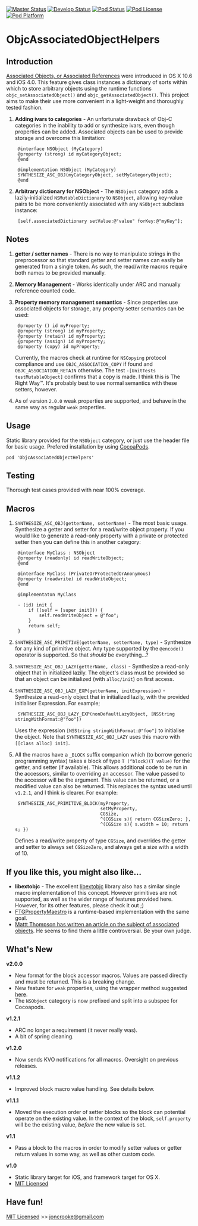 [![Master Status](https://travis-ci.org/itsthejb/ObjcAssociatedObjectHelpers.png?branch=master)](https://travis-ci.org/itsthejb/ObjcAssociatedObjectHelpers)
[![Develop Status](https://travis-ci.org/itsthejb/ObjcAssociatedObjectHelpers.png?branch=develop)](https://travis-ci.org/itsthejb/ObjcAssociatedObjectHelpers)
[![Pod Status](https://img.shields.io/cocoapods/v/ObjcAssociatedObjectHelpers.svg)](http://www.cocoapods.org/?q=ObjcAssociatedObjectHelpers)
[![Pod License](https://img.shields.io/cocoapods/l/ObjcAssociatedObjectHelpers.svg)](http://www.cocoapods.org/?q=ObjcAssociatedObjectHelpers)
[![Pod Platform](https://img.shields.io/cocoapods/p/ObjcAssociatedObjectHelpers.svg)](http://www.cocoapods.org/?q=ObjcAssociatedObjectHelpers)

ObjcAssociatedObjectHelpers
===========================

Introduction
------------

[Associated Objects, or Associated References](http://developer.apple.com/library/ios/#documentation/cocoa/conceptual/objectivec/Chapters/ocAssociativeReferences.html) were introduced in OS X 10.6 and iOS 4.0. This feature gives class instances a dictionary of sorts within which to store arbitrary objects using the runtime functions `objc_setAssociatedObject()` and `objc_getAssociatedObject()`. This project aims to make their use more convenient in a light-weight and thoroughly tested fashion.

1. **Adding ivars to categories** - An unfortunate drawback of Obj-C categories in the inability to add or synthesize ivars, even though properties can be added. Associated objects can be used to provide storage and overcome this limitation:
		
		@interface NSObject (MyCategory)
		@property (strong) id myCategoryObject;
		@end
		
		@implementation NSObject (MyCategory)
		SYNTHESIZE_ASC_OBJ(myCategoryObject, setMyCategoryObject);
		@end
	
2. **Arbitrary dictionary for NSObject** - The `NSObject` category adds a lazily-initialized `NSMutableDictionary` to `NSObject`, allowing key-value pairs to be more conveniently associated with any `NSObject` subclass instance:

		[self.associatedDictionary setValue:@"value" forKey:@"myKey"];

Notes
-----
1. **getter / setter names** - There is no way to manipulate strings in the preprocessor so that standard getter and setter names can easily be generated from a single token. As such, the read/write macros require both names to be provided manually.
2. **Memory Management** - Works identically under ARC and manually reference counted code.
3. **Property memory management semantics** - Since properties use associated objects for storage, any property setter semantics can be used:

		@property () id myProperty;		
		@property (strong) id myProperty;
		@property (retain) id myProperty;
		@property (assign) id myProperty;
		@property (copy) id myProperty;

    Currently, the macros check at runtime for `NSCopying` protocol compliance and use `OBJC_ASSOCIATION_COPY` if found and `OBJC_ASSOCIATION_RETAIN` otherwise. The test `-[UnitTests testMutableObject]` confirms that a copy is made. I think this is The Right Way™. It's probably best to use normal semantics with these setters, however.
    
4. As of version `2.0.0` weak properties are supported, and behave in the same way as regular `weak` properties.

Usage
-----
Static library provided for the `NSObject` category, or just use the header file for basic usage. Prefered installation by using [CocoaPods](http://cocoapods.org/).

	pod 'ObjcAssociatedObjectHelpers'

Testing
-------
Thorough test cases provided with near 100% coverage.

		
Macros
------
1. `SYNTHESIZE_ASC_OBJ(getterName, setterName)` - The most basic usage. Synthesize a getter and setter for a read/write object property. If you would like to generate a read-only property with a private or protected setter then you can define this in another category:

		@interface MyClass : NSObject
		@property (readonly) id readWriteObject;
		@end
		
		@interface MyClass (PrivateOrProtectedOrAnonymous)
		@property (readwrite) id readWriteObject;
		@end
		
		@implementaton MyClass
		
		- (id) init {
			if ((self = [super init])) {
				self.readWriteObject = @"foo";
			}
			return self;
		}

2. `SYNTHESIZE_ASC_PRIMITIVE(getterName, setterName, type)` - Synthesize for any kind of primitive object. Any type supported by the `@encode()` operator is supported. So that *should* be everything…?
3. `SYNTHESIZE_ASC_OBJ_LAZY(getterName, class)` - Synthesize a read-only object that in initialized lazily. The object's class must be provided so that an object can be initialized (with `alloc/init`) on first access.
4. `SYNTHESIZE_ASC_OBJ_LAZY_EXP(getterName, initExpression)` - Synthesize a read-only object that in initialized lazily, with the provided initialiser Expression. For example;

		SYNTHESIZE_ASC_OBJ_LAZY_EXP(nonDefaultLazyObject, [NSString stringWithFormat:@"foo"])	 
	Uses the expression `[NSString stringWithFormat:@"foo"]` to initialise the object. Note that `SYNTHESIZE_ASC_OBJ_LAZY` uses this macro with `[[class alloc] init]`.
5. All the macros have a `_BLOCK` suffix companion which (to borrow generic programming syntax) takes a block of type `T (^block)(T value)` for the getter, and setter (if available). This allows additional code to be run in the accessors, similar to overriding an accessor. The value passed to the accessor will be the argument. This value can be returned, or a modified value can also be returned. This replaces the syntax used until `v1.2.1`, and I think is clearer. For example:

		SYNTHESIZE_ASC_PRIMITIVE_BLOCK(myProperty,
		                               setMyProperty,
		                               CGSize,
		                               ^(CGSize s){ return CGSizeZero; },
		                               ^(CGSize s){ s.width = 10; return s; })

	Defines a read/write property of type `CGSize`, and overrides the getter and setter to always set `CGSizeZero`, and always get a size with a width of 10.

If you like this, you might also like...
----------------------------------------

* **libextobjc** - The excellent [libextobjc](https://github.com/jspahrsummers/libextobjc) library also has a similar single macro implementation of this concept. However primitives are not supported, as well as the wider range of features provided here. However, for its other features, please check it out ;)
* [FTGPropertyMaestro](https://github.com/onmyway133/FTGPropertyMaestro) is a runtime-based implementation with the same goal.
* [Mattt Thompson has written an article on the subject of associated objects](http://nshipster.com/associated-objects/). He seems to find them a little controversial. Be your own judge.

What's New
----------

**v2.0.0**

* New format for the block accessor macros. Values are passed directly and must be returned. This is a breaking change.
* New feature for `weak` properties, using the wrapper method suggested [here](http://nshipster.com/new-years-2015/).
* The `NSObject` category is now prefixed and split into a subspec for Cocoapods. 

**v1.2.1**

* ARC no longer a requirement (it never really was).
* A bit of spring cleaning.

**v1.2.0**

* Now sends KVO notifications for all macros. Oversight on previous releases.

**v1.1.2**

* Improved block macro value handling. See details below.

**v1.1.1**

* Moved the execution order of setter blocks so the block can potential operate on the existing value. In the context of the block, `self.property` will be the existing value, *before* the new value is set.

**v1.1**

* Pass a block to the macros in order to modify setter values or getter return values in some way, as well as other custom code.

**v1.0**

* Static library target for iOS, and framework target for OS X.
* [MIT Licensed](http://jc.mit-license.org/)


Have fun!
---------

[MIT Licensed](http://jc.mit-license.org/) >> [joncrooke@gmail.com](mailto:joncrooke@gmail.com)
		
